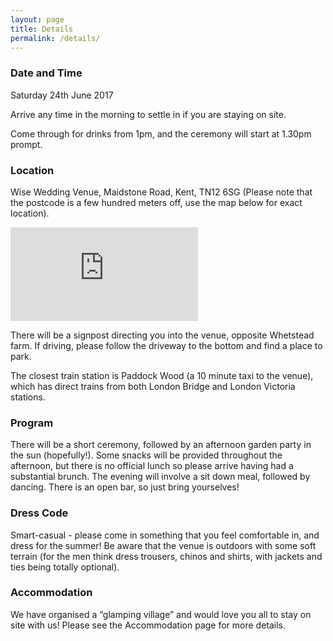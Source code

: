 ```yaml
---
layout: page
title: Details
permalink: /details/
---
```


### Date and Time

Saturday 24th June 2017

Arrive any time in the morning to settle in if you are staying on site.

Come through for drinks from 1pm, and the ceremony will start at 1.30pm prompt.

### Location

Wise Wedding Venue, Maidstone Road, Kent, TN12 6SG (Please note that the postcode is a few hundred meters off, use the map below for exact location).

<iframe src="https://www.google.com/maps/embed?pb=!1m18!1m12!1m3!1d2500.7448224551476!2d0.36928131575821327!3d51.18692597958372!2m3!1f0!2f0!3f0!3m2!1i1024!2i768!4f13.1!3m3!1m2!1s0x0%3A0x0!2zNTHCsDExJzEyLjkiTiAwwrAyMicxNy4zIkU!5e0!3m2!1sen!2suk!4v1477152597813" frameborder="0" class="maps-frame" allowfullscreen></iframe>

There will be a signpost directing you into the venue, opposite Whetstead farm. If driving, please follow the driveway to the bottom and find a place to park.

The closest train station is Paddock Wood (a 10 minute taxi to the venue), which has direct trains from both London Bridge and London Victoria stations.

### Program

There will be a short ceremony, followed by an afternoon garden party in the sun (hopefully!). Some snacks will be provided throughout the afternoon, but there is no official lunch so please arrive having had a substantial brunch.
The evening will involve a sit down meal, followed by dancing.
There is an open bar, so just bring yourselves!

### Dress Code

Smart-casual - please come in something that you feel comfortable in, and dress for the summer! Be aware that the venue is outdoors with some soft terrain (for the men think dress trousers, chinos and shirts, with jackets and ties being totally optional).


### Accommodation

We have organised a “glamping village” and would love you all to stay on site with us! Please see the Accommodation page for more details.
